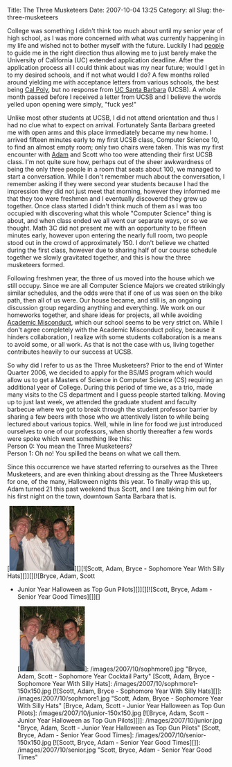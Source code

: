 Title: The Three Musketeers
Date: 2007-10-04 13:25
Category: all
Slug: the-three-musketeers

College was something I didn't think too much about until my senior year
of high school, as I was more concerned with what was currently
happening in my life and wished not to bother myself with the future.
Luckily I had [people][] to guide me in the right direction thus
allowing me to just barely make the University of California (UC)
extended application deadline. After the application process all I could
think about was my near future; would I get in to my desired schools,
and if not what would I do? A few months rolled around yielding me with
acceptance letters from various schools, the best being [Cal Poly][],
but no response from [UC Santa Barbara][] (UCSB). A whole month passed
before I received a letter from UCSB and I believe the words yelled upon
opening were simply, "fuck yes!"

Unlike most other students at UCSB, I did not attend orientation and
thus I had no clue what to expect on arrival. Fortunately Santa Barbara
greeted me with open arms and this place immediately became my new home.
I arrived fifteen minutes early to my first UCSB class, Computer Science
10, to find an almost empty room; only two chairs were taken. This was
my first encounter with [Adam][] and Scott who too were attending their
first UCSB class. I'm not quite sure how, perhaps out of the sheer
awkwardness of being the only three people in a room that seats about
100, we managed to start a conversation. While I don't remember much
about the conversation, I remember asking if they were second year
students because I had the impression they did not just meet that
morning, however they informed me that they too were freshmen and I
eventually discovered they grew up together. Once class started I didn't
think much of them as I was too occupied with discovering what this
whole "Computer Science" thing is about, and when class ended we all
went our separate ways, or so we thought. Math 3C did not present me
with an opportunity to be fifteen minutes early, however upon entering
the nearly full room, two people stood out in the crowd of approximately
150. I don't believe we chatted during the first class, however due to
sharing half of our course schedule together we slowly gravitated
together, and this is how the three musketeers formed.

Following freshmen year, the three of us moved into the house which we
still occupy. Since we are all Computer Science Majors we created
strikingly similar schedules, and the odds were that if one of us was
seen on the bike path, then all of us were. Our house became, and still
is, an ongoing discussion group regarding anything and everything. We
work on our homeworks together, and share ideas for projects, all while
avoiding [Academic Misconduct][], which our school seems to be very
strict on. While I don't agree completely with the Academic Misconduct
policy, because it hinders collaboration, I realize with some students
collaboration is a means to avoid some, or all work. As that is not the
case with us, living together contributes heavily to our success at
UCSB.

So why did I refer to us as the Three Musketeers? Prior to the end of
Winter Quarter 2006, we decided to apply for the BS/MS program which
would allow us to get a Masters of Science in Computer Science (CS)
requiring an additional year of College. During this period of time we,
as a trio, made many visits to the CS department and I guess people
started talking. Moving up to just last week, we attended the graduate
student and faculty barbecue where we got to break through the student
professor barrier by sharing a few beers with those who we attentively
listen to while being lectured about various topics. Well, while in line
for food we just introduced ourselves to one of our professors, when
shortly thereafter a few words were spoke which went something like
this:  
Person 0: You mean the Three Musketeers?  
Person 1: Oh no! You spilled the beans on what we call them.

Since this occurrence we have started referring to ourselves as the
Three Musketeers, and are even thinking about dressing as the Three
Musketeers for one, of the many, Halloween nights this year. To finally
wrap this up, Adam turned 21 this past weekend thus Scott, and I are
taking him out for his first night on the town, downtown Santa Barbara
that is.

[![Bryce, Adam, Scott - Sophomore Year Cocktail Party][]][][![Scott,
Adam, Bryce - Sophomore Year With Silly Hats][]][][![Bryce, Adam, Scott
- Junior Year Halloween as Top Gun Pilots][]][][![Scott, Bryce, Adam -
Senior Year Good Times][]][]

  [people]: http://blogthismom.blogspot.com/
  [Cal Poly]: http://www.calpoly.edu/
  [UC Santa Barbara]: http://www.ucsb.edu/
  [Adam]: http://www.adamdoupe.com/
  [Academic Misconduct]: http://cs.ucsb.edu/~bboe/random/AcademicMisconduct.html
  [Bryce, Adam, Scott - Sophomore Year Cocktail Party]: /images/2007/10/sophmore0-150x150.jpg
  [![Bryce, Adam, Scott - Sophomore Year Cocktail Party][]]: /images/2007/10/sophmore0.jpg
    "Bryce, Adam, Scott - Sophomore Year Cocktail Party"
  [Scott, Adam, Bryce - Sophomore Year With Silly Hats]: /images/2007/10/sophmore1-150x150.jpg
  [![Scott, Adam, Bryce - Sophomore Year With Silly Hats][]]: /images/2007/10/sophmore1.jpg
    "Scott, Adam, Bryce - Sophomore Year With Silly Hats"
  [Bryce, Adam, Scott - Junior Year Halloween as Top Gun Pilots]: /images/2007/10/junior-150x150.jpg
  [![Bryce, Adam, Scott - Junior Year Halloween as Top Gun Pilots][]]: /images/2007/10/junior.jpg
    "Bryce, Adam, Scott - Junior Year Halloween as Top Gun Pilots"
  [Scott, Bryce, Adam - Senior Year Good Times]: /images/2007/10/senior-150x150.jpg
  [![Scott, Bryce, Adam - Senior Year Good Times][]]: /images/2007/10/senior.jpg
    "Scott, Bryce, Adam - Senior Year Good Times"
